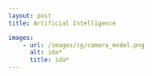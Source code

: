 ```yaml
---
layout: post
title: Artificial Intelligence 

images:
    - url: /images/cg/camera_model.png
      alt: ida*
      title: ida*
---
```


